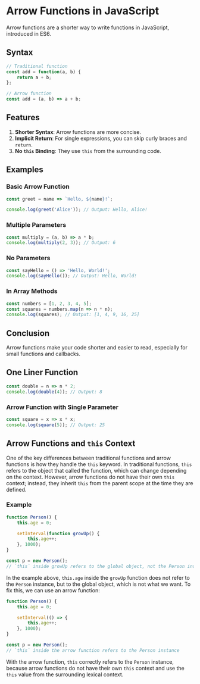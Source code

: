    

# Arrow Functions in JavaScript

Arrow functions are a shorter way to write functions in JavaScript, introduced in ES6.

## Syntax

```javascript
// Traditional function
const add = function(a, b) {
    return a + b;
};

// Arrow function
const add = (a, b) => a + b;
```

## Features

1. **Shorter Syntax**: Arrow functions are more concise.
2. **Implicit Return**: For single expressions, you can skip curly braces and `return`.
3. **No `this` Binding**: They use `this` from the surrounding code.

## Examples

### Basic Arrow Function

```javascript
const greet = name => `Hello, ${name}!`;

console.log(greet('Alice')); // Output: Hello, Alice!
```

### Multiple Parameters

```javascript
const multiply = (a, b) => a * b;
console.log(multiply(2, 3)); // Output: 6
```

### No Parameters

```javascript
const sayHello = () => 'Hello, World!';
console.log(sayHello()); // Output: Hello, World!
```

### In Array Methods

```javascript
const numbers = [1, 2, 3, 4, 5];
const squares = numbers.map(n => n * n);
console.log(squares); // Output: [1, 4, 9, 16, 25]
```

## Conclusion

Arrow functions make your code shorter and easier to read, especially for small functions and callbacks.


## One Liner Function

```javascript
const double = n => n * 2;
console.log(double(4)); // Output: 8
```


### Arrow Function with Single Parameter

```javascript
const square = x => x * x;
console.log(square(5)); // Output: 25
```


## Arrow Functions and `this` Context

One of the key differences between traditional functions and arrow functions is how they handle the `this` keyword. In traditional functions, `this` refers to the object that called the function, which can change depending on the context. However, arrow functions do not have their own `this` context; instead, they inherit `this` from the parent scope at the time they are defined.

### Example

```javascript
function Person() {
    this.age = 0;

    setInterval(function growUp() {
        this.age++;
    }, 1000);
}

const p = new Person();
// `this` inside growUp refers to the global object, not the Person instance
```

In the example above, `this.age` inside the `growUp` function does not refer to the `Person` instance, but to the global object, which is not what we want. To fix this, we can use an arrow function:

```javascript
function Person() {
    this.age = 0;

    setInterval(() => {
        this.age++;
    }, 1000);
}

const p = new Person();
// `this` inside the arrow function refers to the Person instance
```

With the arrow function, `this` correctly refers to the `Person` instance, because arrow functions do not have their own `this` context and use the `this` value from the surrounding lexical context.
